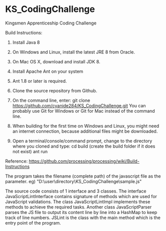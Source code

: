 # KS_CodingChallenge
Kingsmen Apprenticeship Coding Challenge

Build Instructions:

1) Install Java 8

2) On Windows and Linux, install the latest JRE 8 from Oracle.

3) On Mac OS X, download and install JDK 8.

4) Install Apache Ant on your system

5) Ant 1.8 or later is required.

6) Clone the source repository from Github.

7) On the command line, enter: git clone https://github.com/cyanide284/KS_CodingChallenge.git
You can probably use Git for Windows or Git for Mac instead of the command line.

8) When building for the first time on Windows and Linux, you might need an internet connection, because additional files might be downloaded.

9) Open a terminal/console/command prompt, change to the directory where you cloned and type:
cd build (create the build folder if it does not exist)
ant run

Reference: https://github.com/processing/processing/wiki/Build-Instructions

The program takes the filename (complete path) of the javascript file as the parameter.
eg) "D:\\user\\directory\\KS_CodingChallenge\\sample.js"

The source code consists of 1 interface and 3 classes. The interface JavaScriptLintInterface contains signature of methods which are used for JavaScript validations. The class JavaScriptLintImpl implements these methods to achieve the required tasks. Another class JavaScriptParser parses the JS file to output its content line by line into a HashMap to keep track of line numbers. JSLint is the class with the main method which is the entry point of the program.

